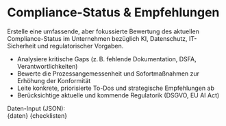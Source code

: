 # Compliance-Status & Empfehlungen

Erstelle eine umfassende, aber fokussierte Bewertung des aktuellen Compliance-Status im Unternehmen bezüglich KI, Datenschutz, IT-Sicherheit und regulatorischer Vorgaben.

- Analysiere kritische Gaps (z. B. fehlende Dokumentation, DSFA, Verantwortlichkeiten)
- Bewerte die Prozessangemessenheit und Sofortmaßnahmen zur Erhöhung der Konformität
- Leite konkrete, priorisierte To-Dos und strategische Empfehlungen ab
- Berücksichtige aktuelle und kommende Regulatorik (DSGVO, EU AI Act)

Daten-Input (JSON):  
{daten}
{checklisten}
